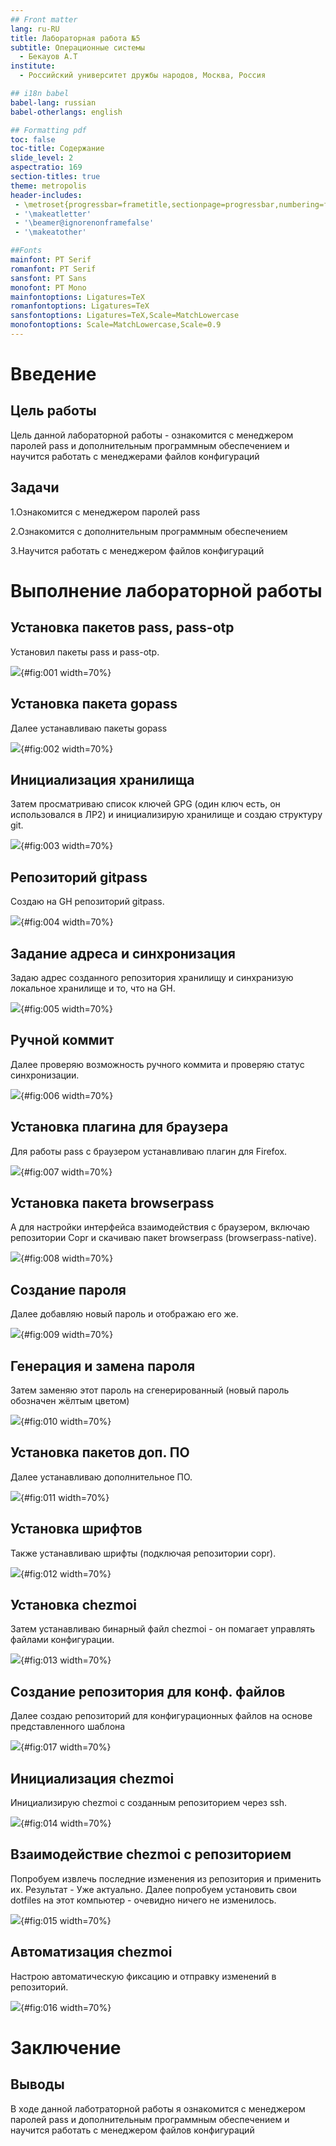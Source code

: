 ```yaml
---
## Front matter
lang: ru-RU
title: Лабораторная работа №5
subtitle: Операционные системы
  - Бекауов А.Т
institute:
  - Российский университет дружбы народов, Москва, Россия

## i18n babel
babel-lang: russian
babel-otherlangs: english

## Formatting pdf
toc: false
toc-title: Содержание
slide_level: 2
aspectratio: 169
section-titles: true
theme: metropolis
header-includes:
 - \metroset{progressbar=frametitle,sectionpage=progressbar,numbering=fraction}
 - '\makeatletter'
 - '\beamer@ignorenonframefalse'
 - '\makeatother'

##Fonts
mainfont: PT Serif
romanfont: PT Serif
sansfont: PT Sans
monofont: PT Mono
mainfontoptions: Ligatures=TeX
romanfontoptions: Ligatures=TeX
sansfontoptions: Ligatures=TeX,Scale=MatchLowercase
monofontoptions: Scale=MatchLowercase,Scale=0.9
---
```


# Введение

## Цель работы

Цель данной лабораторной работы - ознакомится с менеджером паролей pass и дополнительным программным обеспечением и научится работать с менеджерами файлов конфигураций

## Задачи

1.Ознакомится с менеджером паролей pass

2.Ознакомится с дополнительным программным обеспечением

3.Научится работать с менеджером файлов конфигураций

# Выполнение лабораторной работы

## Установка пакетов pass, pass-otp

Установил пакеты pass и pass-otp.

![](image/1.png){#fig:001 width=70%}

## Установка пакета gopass

Далее устанавливаю пакеты gopass

![](image/2.png){#fig:002 width=70%}

## Инициализация хранилища

Затем просматриваю список ключей GPG (один ключ есть, он использовался в ЛР2) и инициализирую хранилище и создаю структуру git.

![](image/3.png){#fig:003 width=70%}

## Репозиторий gitpass

Создаю на GH репозиторий gitpass.

![](image/4.png){#fig:004 width=70%}

## Задание адреса и синхронизация

Задаю адрес созданного репозитория хранилищу и синхранизую локальное хранилище и то, что на GH.

![](image/5.png){#fig:005 width=70%}

## Ручной коммит

Далее проверяю возможность ручного коммита и проверяю статус синхронизации. 

![](image/6.png){#fig:006 width=70%}

## Установка плагина для браузера

Для работы pass с браузером устанавливаю плагин для Firefox.

![](image/7.png){#fig:007 width=70%}

## Установка пакета browserpass

А для настройки интерфейса взаимодействия с браузером, включаю репозитории Copr и скачиваю пакет browserpass (browserpass-native).

![](image/8.png){#fig:008 width=70%}

## Создание пароля

Далее добавляю новый пароль и отображаю его же.

![](image/9.png){#fig:009 width=70%}

## Генерация и замена пароля

Затем заменяю этот пароль на сгенерированный (новый пароль обозначен жёлтым цветом)

![](image/10.png){#fig:010 width=70%}

## Установка пакетов доп. ПО

Далее устанавливаю дополнительное ПО.

![](image/11.png){#fig:011 width=70%}

## Установка шрифтов

Также устанавливаю шрифты (подключая репозитории copr). 

![](image/12.png){#fig:012 width=70%}

## Установка chezmoi

Затем устанавливаю бинарный файл chezmoi - он помагает управлять файлами конфигурации.

![](image/13.png){#fig:013 width=70%}

## Создание репозитория для конф. файлов

Далее создаю репозиторий для конфигурационных файлов на основе представленного шаблона

![](image/17.png){#fig:017 width=70%}

## Инициализация chezmoi

Инициализирую chezmoi с созданным репозиторием через ssh.

![](image/14.png){#fig:014 width=70%}


## Взаимодействие chezmoi с репозиторием

Попробуем извлечь последние изменения из репозитория и применить их. Результат - Уже актуально. Далее попробуем установить свои dotfiles на этот компьютер - очевидно ничего не изменилось.

![](image/15.png){#fig:015 width=70%}

## Автоматизация chezmoi

Настрою автоматическую фиксацию и отправку изменений в репозиторий.

![](image/16.png){#fig:016 width=70%}

# Заключение

## Выводы

В ходе данной лаботраторной работы я ознакомится с менеджером паролей pass и дополнительным программным обеспечением и научится работать с менеджером файлов конфигураций



